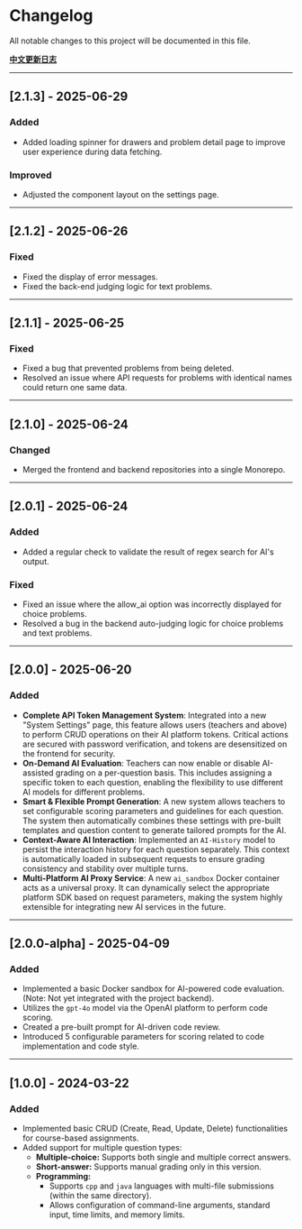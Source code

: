 # Changelog

All notable changes to this project will be documented in this file.

**[中文更新日志](./CHANGELOG.zh-CN.md)**

---

## [2.1.3] - 2025-06-29

### Added
- Added loading spinner for drawers and problem detail page to improve user experience during data fetching.

### Improved
- Adjusted the component layout on the settings page.

---

## [2.1.2] - 2025-06-26

### Fixed
- Fixed the display of error messages.
- Fixed the back-end judging logic for text problems.

---

## [2.1.1] - 2025-06-25

### Fixed
- Fixed a bug that prevented problems from being deleted.
- Resolved an issue where API requests for problems with identical names could return one same data.

---

## [2.1.0] - 2025-06-24

### Changed

- Merged the frontend and backend repositories into a single Monorepo.

---

## [2.0.1] - 2025-06-24

### Added
- Added a regular check to validate the result of regex search for AI's output.

### Fixed
- Fixed an issue where the allow_ai option was incorrectly displayed for choice problems.
- Resolved a bug in the backend auto-judging logic for choice problems and text problems.

---

## [2.0.0] - 2025-06-20

### Added
- **Complete API Token Management System**: Integrated into a new "System Settings" page, this feature allows users (teachers and above) to perform CRUD operations on their AI platform tokens. Critical actions are secured with password verification, and tokens are desensitized on the frontend for security.
- **On-Demand AI Evaluation**: Teachers can now enable or disable AI-assisted grading on a per-question basis. This includes assigning a specific token to each question, enabling the flexibility to use different AI models for different problems.
- **Smart & Flexible Prompt Generation**: A new system allows teachers to set configurable scoring parameters and guidelines for each question. The system then automatically combines these settings with pre-built templates and question content to generate tailored prompts for the AI.
- **Context-Aware AI Interaction**: Implemented an `AI-History` model to persist the interaction history for each question separately. This context is automatically loaded in subsequent requests to ensure grading consistency and stability over multiple turns.
- **Multi-Platform AI Proxy Service**: A new `ai_sandbox` Docker container acts as a universal proxy. It can dynamically select the appropriate platform SDK based on request parameters, making the system highly extensible for integrating new AI services in the future.

---

## [2.0.0-alpha] - 2025-04-09

### Added
- Implemented a basic Docker sandbox for AI-powered code evaluation. (Note: Not yet integrated with the project backend).
- Utilizes the `gpt-4o` model via the OpenAI platform to perform code scoring.
- Created a pre-built prompt for AI-driven code review.
- Introduced 5 configurable parameters for scoring related to code implementation and code style.


---

## [1.0.0] - 2024-03-22

### Added
- Implemented basic CRUD (Create, Read, Update, Delete) functionalities for course-based assignments.
- Added support for multiple question types:
    - **Multiple-choice:** Supports both single and multiple correct answers.
    - **Short-answer:** Supports manual grading only in this version.
    - **Programming:**
        - Supports `cpp` and `java` languages with multi-file submissions (within the same directory).
        - Allows configuration of command-line arguments, standard input, time limits, and memory limits.

